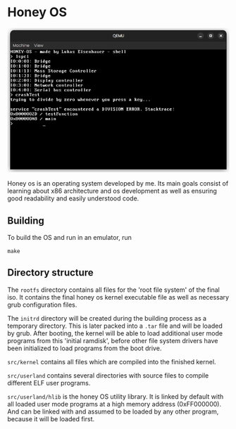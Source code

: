# Honey OS

![](honey-os.png)

Honey os is an operating system developed by me. Its main goals consist of learning about x86 architecture and os development as well as ensuring good readability and easily understood code.

## Building

To build the OS and run in an emulator, run

    make

## Directory structure

The `rootfs` directory contains all files for the 'root file system' of the final iso. It contains the final honey os kernel executable file as well as necessary grub configuration files.

The `initrd` directory will be created during the building process as a temporary directory. This is later packed into a `.tar` file and will be loaded by grub. After booting, the kernel will be able to load additional user mode programs from this 'initial ramdisk', before other file system drivers have been initialized to load programs from the boot drive.

`src/kernel` contains all files which are compiled into the finished kernel.

`src/userland` contains several directories with source files to compile different ELF user programs.

`src/userland/hlib` is the honey OS utility library. It is linked by default with all loaded user mode programs at a high memory address (0xFF000000). And can be linked with and assumed to be loaded by any other program, because it will be loaded first.
